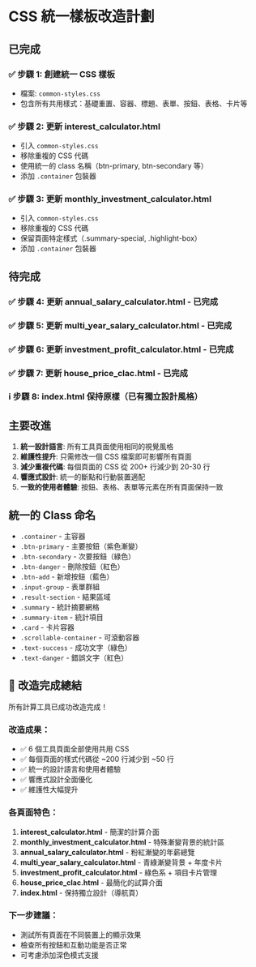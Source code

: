 # CSS 統一樣板改造計劃

## 已完成

### ✅ 步驟 1: 創建統一 CSS 樣板
- 檔案: `common-styles.css`
- 包含所有共用樣式：基礎重置、容器、標題、表單、按鈕、表格、卡片等

### ✅ 步驟 2: 更新 interest_calculator.html
- 引入 `common-styles.css`
- 移除重複的 CSS 代碼
- 使用統一的 class 名稱（btn-primary, btn-secondary 等）
- 添加 `.container` 包裝器

### ✅ 步驟 3: 更新 monthly_investment_calculator.html
- 引入 `common-styles.css`
- 移除重複的 CSS 代碼
- 保留頁面特定樣式（.summary-special, .highlight-box）
- 添加 `.container` 包裝器

## 待完成

### ✅ 步驟 4: 更新 annual_salary_calculator.html - 已完成
### ✅ 步驟 5: 更新 multi_year_salary_calculator.html - 已完成
### ✅ 步驟 6: 更新 investment_profit_calculator.html - 已完成
### ✅ 步驟 7: 更新 house_price_clac.html - 已完成
### ℹ️ 步驟 8: index.html 保持原樣（已有獨立設計風格）

## 主要改進

1. **統一設計語言**: 所有工具頁面使用相同的視覺風格
2. **維護性提升**: 只需修改一個 CSS 檔案即可影響所有頁面
3. **減少重複代碼**: 每個頁面的 CSS 從 200+ 行減少到 20-30 行
4. **響應式設計**: 統一的斷點和行動裝置適配
5. **一致的使用者體驗**: 按鈕、表格、表單等元素在所有頁面保持一致

## 統一的 Class 命名

- `.container` - 主容器
- `.btn-primary` - 主要按鈕（紫色漸變）
- `.btn-secondary` - 次要按鈕（綠色）
- `.btn-danger` - 刪除按鈕（紅色）
- `.btn-add` - 新增按鈕（藍色）
- `.input-group` - 表單群組
- `.result-section` - 結果區域
- `.summary` - 統計摘要網格
- `.summary-item` - 統計項目
- `.card` - 卡片容器
- `.scrollable-container` - 可滾動容器
- `.text-success` - 成功文字（綠色）
- `.text-danger` - 錯誤文字（紅色）

## 🎉 改造完成總結

所有計算工具已成功改造完成！

### 改造成果：
- ✅ 6 個工具頁面全部使用共用 CSS
- ✅ 每個頁面的樣式代碼從 ~200 行減少到 ~50 行
- ✅ 統一的設計語言和使用者體驗
- ✅ 響應式設計全面優化
- ✅ 維護性大幅提升

### 各頁面特色：
1. **interest_calculator.html** - 簡潔的計算介面
2. **monthly_investment_calculator.html** - 特殊漸變背景的統計區
3. **annual_salary_calculator.html** - 粉紅漸變的年薪總覽
4. **multi_year_salary_calculator.html** - 青綠漸變背景 + 年度卡片
5. **investment_profit_calculator.html** - 綠色系 + 項目卡片管理
6. **house_price_clac.html** - 最簡化的試算介面
7. **index.html** - 保持獨立設計（導航頁）

### 下一步建議：
- 測試所有頁面在不同裝置上的顯示效果
- 檢查所有按鈕和互動功能是否正常
- 可考慮添加深色模式支援
